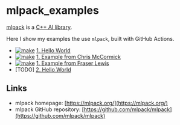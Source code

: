 # mlpack_examples

[mlpack](https://github.com/mlpack/mlpack) is a [C++ AI library](https://github.com/richelbilderbeek/cpp_ai_libraries).

Here I show my examples the use `mlpack`, built with GitHub Actions.

 * [![make](https://github.com/richelbilderbeek/mlpack_example_1/actions/workflows/make.yaml/badge.svg?branch=master)](https://github.com/richelbilderbeek/mlpack_example_1/actions/workflows/make.yaml) [1. Hello World](https://github.com/richelbilderbeek/mlpack_example_1)
 * [![make](https://github.com/richelbilderbeek/mlpack-examples/actions/workflows/make.yaml/badge.svg?branch=master)](https://github.com/richelbilderbeek/mlpack-examples/actions/workflows/make.yaml) [1. Example from Chris McCormick](https://github.com/richelbilderbeek/mlpack-examples)
 * [![make](https://github.com/richelbilderbeek/neuralnet/actions/workflows/make.yaml/badge.svg?branch=master)](https://github.com/richelbilderbeek/neuralnet/actions/workflows/make.yaml) [1. Example from Fraser Lewis](https://github.com/richelbilderbeek/neuralnet.git)
 * [TODO] [2. Hello World](https://github.com/richelbilderbeek/mlpack_example_2)

## Links

 * mlpack homepage: [https://mlpack.org/](https://mlpack.org/)
 * mlpack GitHub repository: [https://github.com/mlpack/mlpack](https://github.com/mlpack/mlpack)
